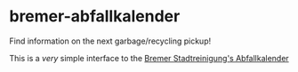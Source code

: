 # bremer-abfallkalender

Find information on the next garbage/recycling pickup!

This is a _very_ simple interface to the [Bremer Stadtreinigung's Abfallkalender](https://www.die-bremer-stadtreinigung.de/detail.php?gsid=bremen206.c.10946.de)

